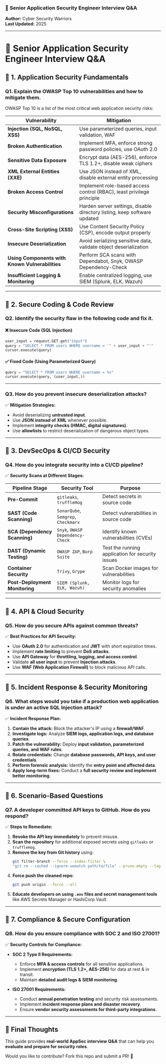 ### 📜 **Senior Application Security Engineer Interview Q&A**  
**Author:** Cyber Security Warriors  
**Last Updated:** 2025  

---

# 🚀 Senior Application Security Engineer Interview Q&A  

## 📌 **1. Application Security Fundamentals**  

### **Q1. Explain the OWASP Top 10 vulnerabilities and how to mitigate them.**  
OWASP Top 10 is a list of the most critical web application security risks:  

| Vulnerability | Mitigation |
|--------------|------------|
| **Injection (SQL, NoSQL, XSS)** | Use parameterized queries, input validation, WAF |
| **Broken Authentication** | Implement MFA, enforce strong password policies, use OAuth 2.0 |
| **Sensitive Data Exposure** | Encrypt data (AES-256), enforce TLS 1.2+, disable weak ciphers |
| **XML External Entities (XXE)** | Use JSON instead of XML, disable external entity processing |
| **Broken Access Control** | Implement role-based access control (RBAC), least privilege principle |
| **Security Misconfigurations** | Harden server settings, disable directory listing, keep software updated |
| **Cross-Site Scripting (XSS)** | Use Content Security Policy (CSP), encode output properly |
| **Insecure Deserialization** | Avoid serializing sensitive data, validate object deserialization |
| **Using Components with Known Vulnerabilities** | Perform SCA scans with Dependabot, Snyk, OWASP Dependency-Check |
| **Insufficient Logging & Monitoring** | Enable centralized logging, use SIEM (Splunk, ELK, Wazuh) |

---

## 📌 **2. Secure Coding & Code Review**  

### **Q2. Identify the security flaw in the following code and fix it.**  
#### ❌ **Insecure Code (SQL Injection)**  
```python
user_input = request.GET.get("input")
query = "SELECT * FROM users WHERE username = '" + user_input + "'"
cursor.execute(query)
```
#### ✅ **Fixed Code (Using Parameterized Query)**  
```python
query = "SELECT * FROM users WHERE username = %s"
cursor.execute(query, (user_input,))
```

---

### **Q3. How do you prevent insecure deserialization attacks?**  
✅ **Mitigation Strategies:**  
- Avoid deserializing **untrusted input**.  
- Use **JSON instead of XML** whenever possible.  
- Implement **integrity checks (HMAC, digital signatures)**.  
- Use **allowlists** to restrict deserialization of dangerous object types.  

---

## 📌 **3. DevSecOps & CI/CD Security**  

### **Q4. How do you integrate security into a CI/CD pipeline?**  
✅ **Security Scans at Different Stages:**  

| Pipeline Stage | Security Tool | Purpose |
|---------------|--------------|---------|
| **Pre-Commit** | `gitleaks`, `truffleHog` | Detect secrets in source code |
| **SAST (Code Scanning)** | `SonarQube`, `Semgrep`, `Checkmarx` | Detect vulnerabilities in source code |
| **SCA (Dependency Scanning)** | `Snyk`, `OWASP Dependency-Check` | Identify known vulnerabilities (CVEs) |
| **DAST (Dynamic Testing)** | `OWASP ZAP`, `Burp Suite` | Test the running application for security issues |
| **Container Security** | `Trivy`, `Grype` | Scan Docker images for vulnerabilities |
| **Post-Deployment Monitoring** | `SIEM (Splunk, ELK, Wazuh)` | Monitor logs for security anomalies |

---

## 📌 **4. API & Cloud Security**  

### **Q5. How do you secure APIs against common threats?**  
✅ **Best Practices for API Security:**  
- Use **OAuth 2.0** for authentication and **JWT** with short expiration times.  
- Implement **rate limiting** to prevent **DoS attacks**.  
- Use **API Gateway** for **throttling, logging, and access control**.  
- Validate **all user input** to prevent **Injection attacks**.  
- Use **WAF (Web Application Firewall)** to block malicious API calls.  

---

## 📌 **5. Incident Response & Security Monitoring**  

### **Q6. What steps would you take if a production web application is under an active SQL Injection attack?**  
✅ **Incident Response Plan:**  
1. **Contain the attack:** Block the attacker's IP using a **firewall/WAF**.  
2. **Investigate logs:** Analyze **SIEM logs, application logs, and database queries**.  
3. **Patch the vulnerability:** Deploy **input validation, parameterized queries, and WAF rules**.  
4. **Rotate credentials:** Change **database passwords, API keys, and user credentials**.  
5. **Perform forensic analysis:** Identify the **entry point and affected data**.  
6. **Apply long-term fixes:** Conduct a **full security review and implement better monitoring**.  

---

## 📌 **6. Scenario-Based Questions**  

### **Q7. A developer committed API keys to GitHub. How do you respond?**  
✅ **Steps to Remediate:**  
1. **Revoke the API key immediately** to prevent misuse.  
2. **Scan the repository** for additional exposed secrets using `gitleaks` or `truffleHog`.  
3. **Remove the key from Git history** using:  
   ```sh
   git filter-branch --force --index-filter \
   "git rm --cached --ignore-unmatch path/to/file" --prune-empty --tag-name-filter cat -- --all
   ```  
4. **Force push the cleaned repo:**  
   ```sh
   git push origin --force --all
   ```  
5. **Educate developers on using `.env` files and secret management tools** like AWS Secrets Manager or HashiCorp Vault.  

---

## 📌 **7. Compliance & Secure Configuration**  

### **Q8. How do you ensure compliance with SOC 2 and ISO 27001?**  
✅ **Security Controls for Compliance:**  
- **SOC 2 Type II Requirements:**
  - Enforce **MFA & access controls** for all sensitive applications.  
  - Implement **encryption (TLS 1.2+, AES-256)** for data at rest & in transit.  
  - Maintain **detailed audit logs & SIEM monitoring**.  

- **ISO 27001 Requirements:**  
  - Conduct **annual penetration testing** and security risk assessments.  
  - Implement **incident response plans and disaster recovery**.  
  - Ensure **vendor security assessments for third-party integrations**.  

---

## 🎯 **Final Thoughts**  
This guide provides **real-world AppSec interview Q&A** that can help you **evaluate and prepare for security roles**.  

Would you like to contribute? Fork this repo and submit a PR! 🚀  

